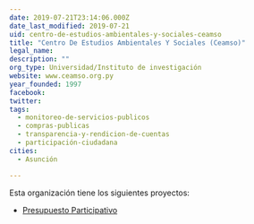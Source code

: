 ```yaml
---
date: 2019-07-21T23:14:06.000Z
date_last_modified: 2019-07-21
uid: centro-de-estudios-ambientales-y-sociales-ceamso
title: "Centro De Estudios Ambientales Y Sociales (Ceamso)"
legal_name: 
description: ""
org_type: Universidad/Instituto de investigación
website: www.ceamso.org.py
year_founded: 1997
facebook: 
twitter: 
tags:
  - monitoreo-de-servicios-publicos
  - compras-publicas
  - transparencia-y-rendicion-de-cuentas
  - participación-ciudadana
cities: 
  - Asunción

---
```


Esta organización tiene los siguientes proyectos:

- [Presupuesto Participativo](/i/presupuesto-participativo.html)
